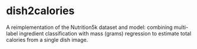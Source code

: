 # dish2calories
A reimplementation of the Nutrition5k dataset and model: combining multi-label ingredient classification with mass (grams) regression to estimate total calories from a single dish image.
